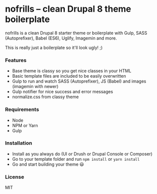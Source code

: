 # nofrills – clean Drupal 8 theme boilerplate

nofrills is a clean Drupal 8 starter theme or boilerplate with Gulp, SASS (Autoprefixer), Babel (ES6), Uglify, Imagemin and more.

This is really just a boilerplate so it'll look ugly! ;)

### Features

- Base theme is classy so you get nice classes in your HTML
- Basic template files are included to be easily overwritten
- Gulp to run and watch SASS (Autoprefixer), JS (Babel) and images (imagemin with newer)
- Gulp notifier for nice success and error messages
- normalize.css from classy theme

### Requirements

- Node
- NPM or Yarn
- Gulp

### Installation

- Install as you always do (UI or Drush or Drupal Console or Composer)
- Go to your template folder and run `npm install` or `yarn install`
- Go and start building your theme 😃

### License

MIT
